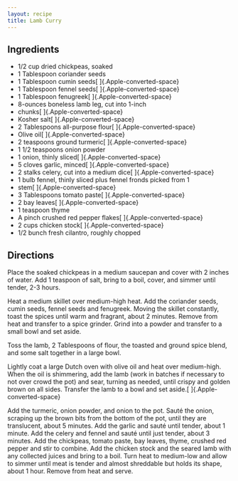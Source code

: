 ```yaml
---
layout: recipe
title: Lamb Curry
---
```


## Ingredients

* 1/2 cup dried chickpeas, soaked
* 1 Tablespoon coriander seeds
* 1 Tablespoon cumin seeds[ ]{.Apple-converted-space}
* 1 Tablespoon fennel seeds[ ]{.Apple-converted-space}
* 1 Tablespoon fenugreek[ ]{.Apple-converted-space}
* 8-ounces boneless lamb leg, cut into 1-inch
* chunks[ ]{.Apple-converted-space}
* Kosher salt[ ]{.Apple-converted-space}
* 2 Tablespoons all-purpose flour[ ]{.Apple-converted-space}
* Olive oil[ ]{.Apple-converted-space}
* 2 teaspoons ground turmeric[ ]{.Apple-converted-space}
* 1 1/2 teaspoons onion powder
* 1 onion, thinly sliced[ ]{.Apple-converted-space}
* 5 cloves garlic, minced[ ]{.Apple-converted-space}
* 2 stalks celery, cut into a medium dice[ ]{.Apple-converted-space}
* 1 bulb fennel, thinly sliced plus fennel fronds picked from 1
* stem[ ]{.Apple-converted-space}
* 3 Tablespoons tomato paste[ ]{.Apple-converted-space}
* 2 bay leaves[ ]{.Apple-converted-space}
* 1 teaspoon thyme
* A pinch crushed red pepper flakes[ ]{.Apple-converted-space}
* 2 cups chicken stock[ ]{.Apple-converted-space}
* 1/2 bunch fresh cilantro, roughly chopped

## Directions

Place the soaked chickpeas in a medium saucepan and cover with 2 inches
of water. Add 1 teaspoon of salt, bring to a boil, cover, and simmer
until tender, 2-3 hours.

Heat a medium skillet over medium-high heat. Add the coriander seeds,
cumin seeds, fennel seeds and fenugreek. Moving the skillet constantly,
toast the spices until warm and fragrant, about 2 minutes. Remove from
heat and transfer to a spice grinder. Grind into a powder and transfer
to a small bowl and set aside.

Toss the lamb, 2 Tablespoons of flour, the toasted and ground spice
blend, and some salt together in a large bowl.

Lightly coat a large Dutch oven with olive oil and heat over
medium-high. When the oil is shimmering, add the lamb (work in batches
if necessary to not over crowd the pot) and sear, turning as needed,
until crispy and golden brown on all sides. Transfer the lamb to a bowl
and set aside.[ ]{.Apple-converted-space}

Add the turmeric, onion powder, and onion to the pot. Sauté the onion,
scraping up the brown bits from the bottom of the pot, until they are
translucent, about 5 minutes. Add the garlic and sauté until tender,
about 1 minute. Add the celery and fennel and sauté until just tender,
about 3 minutes. Add the chickpeas, tomato paste, bay leaves, thyme,
crushed red pepper and stir to combine. Add the chicken stock and the
seared lamb with any collected juices and bring to a boil. Turn heat to
medium-low and allow to simmer until meat is tender and almost
shreddable but holds its shape, about 1 hour. Remove from heat and
serve.
